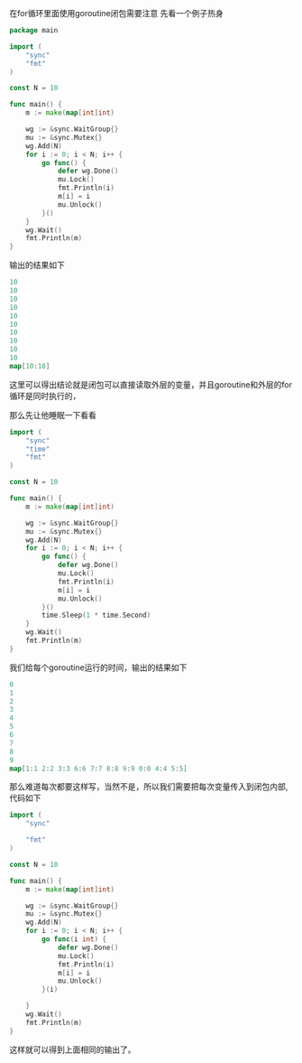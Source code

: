在for循环里面使用goroutine闭包需要注意
先看一个例子热身
```go
package main

import (
	"sync"
	"fmt"
)

const N = 10

func main() {
	m := make(map[int]int)

	wg := &sync.WaitGroup{}
	mu := &sync.Mutex{}
	wg.Add(N)
	for i := 0; i < N; i++ {
		go func() {
			defer wg.Done()
			mu.Lock()
			fmt.Println(i)
			m[i] = i
			mu.Unlock()
		}()
	}
	wg.Wait()
	fmt.Println(m)
}
```
输出的结果如下
```go
10
10
10
10
10
10
10
10
10
10
map[10:10]
```
这里可以得出结论就是闭包可以直接读取外层的变量，并且goroutine和外层的for循环是同时执行的，

那么先让他睡眠一下看看
```go
import (
	"sync"
	"time"
	"fmt"
)

const N = 10

func main() {
	m := make(map[int]int)

	wg := &sync.WaitGroup{}
	mu := &sync.Mutex{}
	wg.Add(N)
	for i := 0; i < N; i++ {
		go func() {
			defer wg.Done()
			mu.Lock()
			fmt.Println(i)
			m[i] = i
			mu.Unlock()
		}()
		time.Sleep(1 * time.Second)
	}
	wg.Wait()
	fmt.Println(m)
}
```
我们给每个goroutine运行的时间，输出的结果如下
```go
0
1
2
3
4
5
6
7
8
9
map[1:1 2:2 3:3 6:6 7:7 8:8 9:9 0:0 4:4 5:5]
```
那么难道每次都要这样写，当然不是，所以我们需要把每次变量传入到闭包内部,代码如下
```go
import (
	"sync"

	"fmt"
)

const N = 10

func main() {
	m := make(map[int]int)

	wg := &sync.WaitGroup{}
	mu := &sync.Mutex{}
	wg.Add(N)
	for i := 0; i < N; i++ {
		go func(i int) {
			defer wg.Done()
			mu.Lock()
			fmt.Println(i)
			m[i] = i
			mu.Unlock()
		}(i)

	}
	wg.Wait()
	fmt.Println(m)
}

```
这样就可以得到上面相同的输出了。